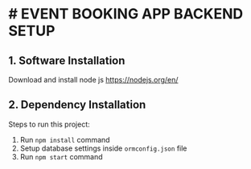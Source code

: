 # # EVENT BOOKING APP BACKEND SETUP

## 1. Software Installation

Download and install node js https://nodejs.org/en/

## 2. Dependency Installation

Steps to run this project:

1. Run `npm install` command
2. Setup database settings inside `ormconfig.json` file
3. Run `npm start` command

